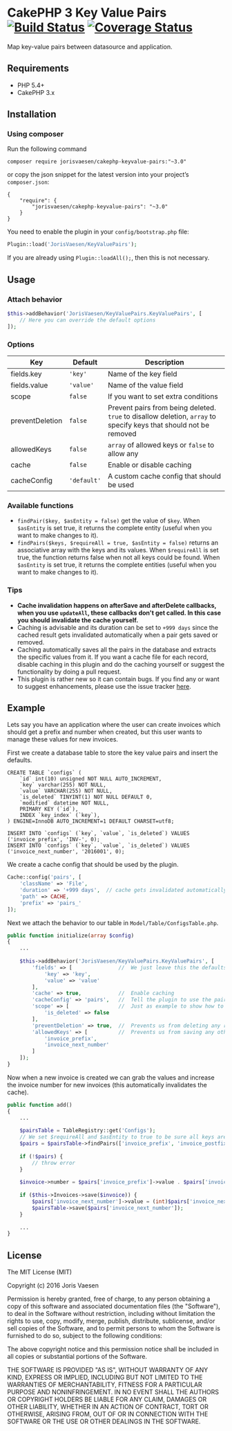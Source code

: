 # CakePHP 3 Key Value Pairs [![Build Status](https://travis-ci.org/jorisvaesen/cakephp-keyvalue-pairs.svg?branch=master)](https://travis-ci.org/jorisvaesen/cakephp-keyvalue-pairs) [![Coverage Status](https://coveralls.io/repos/github/jorisvaesen/cakephp-keyvalue-pairs/badge.svg?branch=master)](https://coveralls.io/github/jorisvaesen/cakephp-keyvalue-pairs?branch=master)

Map key-value pairs between datasource and application.

## Requirements

* PHP 5.4+
* CakePHP 3.x

## Installation

### Using composer

Run the following command

```
composer require jorisvaesen/cakephp-keyvalue-pairs:"~3.0"
```

or copy the json snippet for the latest version into your project’s `composer.json`:

```
{
    "require": {
        "jorisvaesen/cakephp-keyvalue-pairs": "~3.0"
    }
}
```

You need to enable the plugin in your `config/bootstrap.php` file:

```php
Plugin::load('JorisVaesen/KeyValuePairs');
```

If you are already using `Plugin::loadAll();`, then this is not necessary.

## Usage

### Attach behavior

```php
$this->addBehavior('JorisVaesen/KeyValuePairs.KeyValuePairs', [
    // Here you can override the default options
]);
```

### Options

| Key  | Default | Description |
| ------------- | ------------- | ------------- |
| fields.key  | `'key'` | Name of the key field |
| fields.value  | `'value'`  | Name of the value field |
| scope  | `false`  | If you want to set extra conditions |
| preventDeletion  | `false`  | Prevent pairs from being deleted. `true` to disallow deletion, `array` to specify keys that should not be removed |
| allowedKeys  | `false`  | `array` of allowed keys or `false` to allow any |
| cache  | `false`  | Enable or disable caching  |
| cacheConfig  | `'default'`  | A custom cache config that should be used |

### Available functions

* `findPair($key, $asEntity = false)` get the value of `$key`. When `$asEntity` is set true, it returns the complete entity (useful when you want to make changes to it).
* `findPairs($keys, $requireAll = true, $asEntity = false)` returns an associative array with the keys and its values. When `$requireAll` is set true, the function returns false when not all keys could be found. When `$asEntity` is set true, it returns the complete entities (useful when you want to make changes to it).

### Tips

* **Cache invalidation happens on afterSave and afterDelete callbacks, when you use `updateAll`, these callbacks don't get called. In this case you should invalidate the cache yourself.**
* Caching is advisable and its duration can be set to `+999 days` since the cached result gets invalidated automatically when a pair gets saved or removed.
* Caching automatically saves all the pairs in the database and extracts the specific values from it. If you want a cache file for each record, disable caching in this plugin and do the caching yourself or suggest the functionality by doing a pull request.
* This plugin is rather new so it can contain bugs. If you find any or want to suggest enhancements, please use the issue tracker [here](https://github.com/jorisvaesen/cakephp-keyvalue-pairs/issues).

## Example

Lets say you have an application where the user can create invoices which should get a prefix and number when created, but this user wants to manage these values for new invoices.

First we create a database table to store the key value pairs and insert the defaults.

```
CREATE TABLE `configs` (
    `id` int(10) unsigned NOT NULL AUTO_INCREMENT,
    `key` varchar(255) NOT NULL,
    `value` VARCHAR(255) NOT NULL,
    `is_deleted` TINYINT(1) NOT NULL DEFAULT 0,
    `modified` datetime NOT NULL,
    PRIMARY KEY (`id`),
    INDEX `key_index` (`key`),
) ENGINE=InnoDB AUTO_INCREMENT=1 DEFAULT CHARSET=utf8;

INSERT INTO `configs` (`key`, `value`, `is_deleted`) VALUES ('invoice_prefix', 'INV-', 0);
INSERT INTO `configs` (`key`, `value`, `is_deleted`) VALUES ('invoice_next_number', '2016001', 0);
```

We create a cache config that should be used by the plugin.

```php
Cache::config('pairs', [
    'className' => 'File',
    'duration' => '+999 days',  // cache gets invalidated automatically when a pair is saved or removed
    'path' => CACHE,
    'prefix' => 'pairs_'
]);
```

Next we attach the behavior to our table in `Model/Table/ConfigsTable.php`.

```php
public function initialize(array $config) 
{
    ...
    
    $this->addBehavior('JorisVaesen/KeyValuePairs.KeyValuePairs', [
        'fields' => [               //  We just leave this the defaults
            'key' => 'key',
            'value' => 'value'
        ],
        'cache' => true,            //  Enable caching
        'cacheConfig' => 'pairs',   //  Tell the plugin to use the pairs cache config
        'scope' => [                //  Just as example to show how to use extra conditions when fetching pairs
            'is_deleted' => false
        ],
        'preventDeletion' => true,  //  Prevents us from deleting any record in this table (and thereby possibly break the app)
        'allowedKeys' => [          //  Prevents us from saving any other keys than the ones specified here
            'invoice_prefix',
            'invoice_next_number'
        ]
    ]);
}
```

Now when a new invoice is created we can grab the values and increase the invoice number for new invoices (this automatically invalidates the cache).

```php
public function add() 
{
    ...
    
    $pairsTable = TableRegistry::get('Configs');
    // We set $requireAll and $asEntity to true to be sure all keys are there and we can make changes to it later
    $pairs = $pairsTable->findPairs(['invoice_prefix', 'invoice_postfix'], true, true);
    
    if (!$pairs) {
        // throw error
    }
    
    $invoice->number = $pairs['invoice_prefix']->value . $pairs['invoice_next_number']->value;
    
    if ($this->Invoices->save($invoice)) {
        $pairs['invoice_next_number']->value = (int)$pairs['invoice_next_number']->value + 1; 
        $pairsTable->save($pairs['invoice_next_number']);
    }
    
    ...
}
```

## License

The MIT License (MIT)

Copyright (c) 2016 Joris Vaesen

Permission is hereby granted, free of charge, to any person obtaining a copy of this software and associated documentation files (the "Software"), to deal in the Software without restriction, including without limitation the rights to use, copy, modify, merge, publish, distribute, sublicense, and/or sell copies of the Software, and to permit persons to whom the Software is furnished to do so, subject to the following conditions:

The above copyright notice and this permission notice shall be included in all copies or substantial portions of the Software.

THE SOFTWARE IS PROVIDED "AS IS", WITHOUT WARRANTY OF ANY KIND, EXPRESS OR IMPLIED, INCLUDING BUT NOT LIMITED TO THE WARRANTIES OF MERCHANTABILITY, FITNESS FOR A PARTICULAR PURPOSE AND NONINFRINGEMENT. IN NO EVENT SHALL THE AUTHORS OR COPYRIGHT HOLDERS BE LIABLE FOR ANY CLAIM, DAMAGES OR OTHER LIABILITY, WHETHER IN AN ACTION OF CONTRACT, TORT OR OTHERWISE, ARISING FROM, OUT OF OR IN CONNECTION WITH THE SOFTWARE OR THE USE OR OTHER DEALINGS IN THE SOFTWARE.

